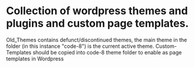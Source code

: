 # Collection of wordpress themes and plugins and custom page templates.

Old_Themes contains defunct/discontinued themes, the main theme in the folder (in this instance "code-8") is the current active theme.
Custom-Templates should be copied into code-8 theme folder to enable as page templates in Wordpress
